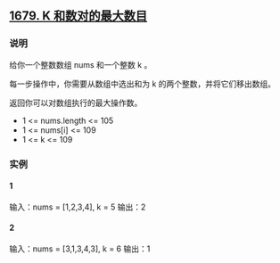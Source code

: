 ## [1679. K 和数对的最大数目](https://leetcode-cn.com/problems/max-number-of-k-sum-pairs/)

### 说明
给你一个整数数组 nums 和一个整数 k 。

每一步操作中，你需要从数组中选出和为 k 的两个整数，并将它们移出数组。

返回你可以对数组执行的最大操作数。

* 1 <= nums.length <= 105
* 1 <= nums[i] <= 109
* 1 <= k <= 109

### 实例
#### 1
输入：nums = [1,2,3,4], k = 5
输出：2

#### 2
输入：nums = [3,1,3,4,3], k = 6
输出：1